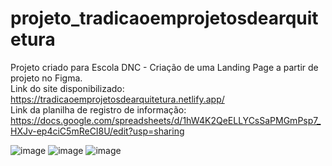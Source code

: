 # projeto_tradicaoemprojetosdearquitetura
Projeto criado para Escola DNC - Criação de uma Landing Page a partir de projeto no Figma.  
Link do site disponibilizado: https://tradicaoemprojetosdearquitetura.netlify.app/  
Link da planilha de registro de informação: https://docs.google.com/spreadsheets/d/1hW4K2QeELLYCsSaPMGmPsp7_HXJv-ep4ciC5mReCI8U/edit?usp=sharing    
  
    
![image](https://github.com/ingridguezzi/projeto_tradicaoemprojetosdearquitetura/assets/98919045/d1980e64-5497-4304-85b4-2e8887813f9d)
![image](https://github.com/ingridguezzi/projeto_tradicaoemprojetosdearquitetura/assets/98919045/89df502d-e844-400a-af2d-824ae67c3fcf)
![image](https://github.com/ingridguezzi/projeto_tradicaoemprojetosdearquitetura/assets/98919045/124f2f90-0d5e-4197-9d8a-5b87f4476671)
